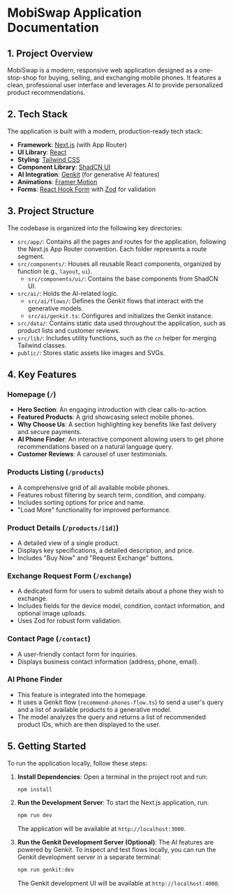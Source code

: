# MobiSwap Application Documentation

## 1. Project Overview

MobiSwap is a modern, responsive web application designed as a one-stop-shop for buying, selling, and exchanging mobile phones. It features a clean, professional user interface and leverages AI to provide personalized product recommendations.

## 2. Tech Stack

The application is built with a modern, production-ready tech stack:

-   **Framework**: [Next.js](https://nextjs.org/) (with App Router)
-   **UI Library**: [React](https://react.dev/)
-   **Styling**: [Tailwind CSS](https://tailwindcss.com/)
-   **Component Library**: [ShadCN UI](https://ui.shadcn.com/)
-   **AI Integration**: [Genkit](https://firebase.google.com/docs/genkit) (for generative AI features)
-   **Animations**: [Framer Motion](https://www.framer.com/motion/)
-   **Forms**: [React Hook Form](https://react-hook-form.com/) with [Zod](https://zod.dev/) for validation

## 3. Project Structure

The codebase is organized into the following key directories:

-   `src/app/`: Contains all the pages and routes for the application, following the Next.js App Router convention. Each folder represents a route segment.
-   `src/components/`: Houses all reusable React components, organized by function (e.g., `layout`, `ui`).
    -   `src/components/ui/`: Contains the base components from ShadCN UI.
-   `src/ai/`: Holds the AI-related logic.
    -   `src/ai/flows/`: Defines the Genkit flows that interact with the generative models.
    -   `src/ai/genkit.ts`: Configures and initializes the Genkit instance.
-   `src/data/`: Contains static data used throughout the application, such as product lists and customer reviews.
-   `src/lib/`: Includes utility functions, such as the `cn` helper for merging Tailwind classes.
-   `public/`: Stores static assets like images and SVGs.

## 4. Key Features

### Homepage (`/`)

-   **Hero Section**: An engaging introduction with clear calls-to-action.
-   **Featured Products**: A grid showcasing select mobile phones.
-   **Why Choose Us**: A section highlighting key benefits like fast delivery and secure payments.
-   **AI Phone Finder**: An interactive component allowing users to get phone recommendations based on a natural language query.
-   **Customer Reviews**: A carousel of user testimonials.

### Products Listing (`/products`)

-   A comprehensive grid of all available mobile phones.
-   Features robust filtering by search term, condition, and company.
-   Includes sorting options for price and name.
-   "Load More" functionality for improved performance.

### Product Details (`/products/[id]`)

-   A detailed view of a single product.
-   Displays key specifications, a detailed description, and price.
-   Includes "Buy Now" and "Request Exchange" buttons.

### Exchange Request Form (`/exchange`)

-   A dedicated form for users to submit details about a phone they wish to exchange.
-   Includes fields for the device model, condition, contact information, and optional image uploads.
-   Uses Zod for robust form validation.

### Contact Page (`/contact`)

-   A user-friendly contact form for inquiries.
-   Displays business contact information (address, phone, email).

### AI Phone Finder

-   This feature is integrated into the homepage.
-   It uses a Genkit flow (`recommend-phones-flow.ts`) to send a user's query and a list of available products to a generative model.
-   The model analyzes the query and returns a list of recommended product IDs, which are then displayed to the user.

## 5. Getting Started

To run the application locally, follow these steps:

1.  **Install Dependencies**:
    Open a terminal in the project root and run:
    ```bash
    npm install
    ```

2.  **Run the Development Server**:
    To start the Next.js application, run:
    ```bash
    npm run dev
    ```
    The application will be available at `http://localhost:3000`.

3.  **Run the Genkit Development Server (Optional)**:
    The AI features are powered by Genkit. To inspect and test flows locally, you can run the Genkit development server in a separate terminal:
    ```bash
    npm run genkit:dev
    ```
    The Genkit development UI will be available at `http://localhost:4000`.
